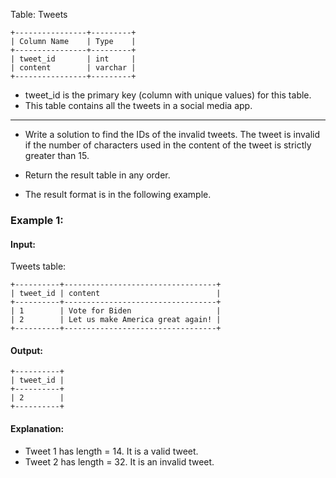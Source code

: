 Table: Tweets
```
+----------------+---------+
| Column Name    | Type    |
+----------------+---------+
| tweet_id       | int     |
| content        | varchar |
+----------------+---------+
```

- tweet_id is the primary key (column with unique values) for this table.
- This table contains all the tweets in a social media app.
 
<hr>

- Write a solution to find the IDs of the invalid tweets. The tweet is invalid if the number of characters used in the content of the tweet is strictly greater than 15.

- Return the result table in any order.

- The result format is in the following example.

### Example 1:

#### Input: 
Tweets table:
```
+----------+----------------------------------+
| tweet_id | content                          |
+----------+----------------------------------+
| 1        | Vote for Biden                   |
| 2        | Let us make America great again! |
+----------+----------------------------------+
```

#### Output:
``` 
+----------+
| tweet_id |
+----------+
| 2        |
+----------+
```

#### Explanation:

- Tweet 1 has length = 14. It is a valid tweet.
- Tweet 2 has length = 32. It is an invalid tweet.